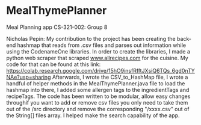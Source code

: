 # MealThymePlanner
Meal Planning app
CS-321-002: Group 8

Nicholas Pepin:
  My contribution to the project has been creating the back-end hashmap that reads from .csv files and parses out information while using the CodenameOne libraries.
  In order to create the libraries, I made a python web scraper that scraped www.allrecipes.com for the cuisine. My code for that can be found at this link:
  https://colab.research.google.com/drive/15hO9insfRfftJXsiQ6TQs_6gd0nTYNAe?usp=sharing
  Afterwards, I wrote the CSV_to_HashMap file, I wrote a handful of helper methods in the MealThymePlanner.java file to load the hashmap into there, I added some
  allergen tags to the ingredientTags and recipeTags. The code has been written to be modular, allow easy changes throughif you want to add or remove csv files you only
  need to take them out of the /src directory and remove the corresponding "/xxxx.csv" out of the String[] files array. I helped make the search capability of the app.
